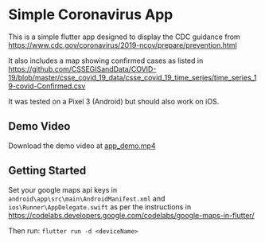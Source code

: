 # Simple Coronavirus App

This is a simple flutter app designed to display the CDC guidance from https://www.cdc.gov/coronavirus/2019-ncov/prepare/prevention.html

It also includes a map showing confirmed cases as listed in https://github.com/CSSEGISandData/COVID-19/blob/master/csse_covid_19_data/csse_covid_19_time_series/time_series_19-covid-Confirmed.csv

It was tested on a Pixel 3 (Android) but should also work on iOS.

## Demo Video

Download the demo video at [app_demo.mp4](https://raw.githubusercontent.com/christiandmiles/simple-coronavirus-app/master/app_demo.mp4)

## Getting Started

Set your google maps api keys in `android\app\src\main\AndroidManifest.xml` and `ios\Runner\AppDelegate.swift` as per the instructions in https://codelabs.developers.google.com/codelabs/google-maps-in-flutter/

Then run: `flutter run -d <deviceName>`
